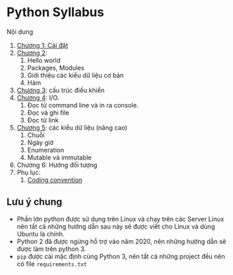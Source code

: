 # Python Syllabus

Nội dung


1. [Chương 1: Cài đặt](chap_01/README.md)
1. [Chương 2](chap_02/README.md):
    1. Hello world
    1. Packages, Modules
    1. Giới thiệu các kiểu dữ liệu cơ bản
    1. Hàm
1. [Chương 3](chap_03/README.md): cấu trúc điều khiển
1. [Chương 4](chap_04/README.md): I/O.
    1. Đọc từ command line và in ra console.
    1. Đọc và ghi file
    1. Đọc từ link
1. [Chương 5](chap_05/README.md): các kiểu dữ liệu (nâng cao)
    1. Chuỗi
    1. Ngày giờ
    1. Enumeration
    1. Mutable và immutable
1. Chương 6: Hướng đối tượng
1. Phụ lục:
    1. [Coding convention](appendix/coding_convention.md)


## Lưu ý chung

- Phần lớn python được sử dụng trên Linux và chạy trên các Server Linux nên tất cả những hướng dẫn sau này sẽ được viết cho Linux và dùng Ubuntu là chính.
- Python 2 đã được ngừng hỗ trợ vào năm 2020, nên những hướng dẫn sẽ được làm trên python 3.
- `pip` được cài mặc định cùng Python 3, nên tất cả những project đều nên có file `requirements.txt`